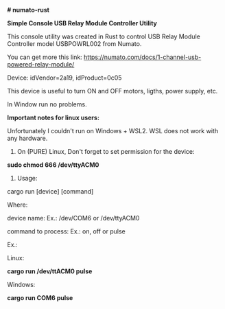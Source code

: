 **# numato-rust**

**Simple Console USB Relay Module Controller Utility**

This console utility was created in Rust to control USB Relay Module Controller model USBPOWRL002 from Numato.

You can get more this link: https://numato.com/docs/1-channel-usb-powered-relay-module/

Device: idVendor=2a19, idProduct=0c05

This device is useful to turn ON and OFF motors, ligths, power supply, etc.

In Window run no problems.

**Important notes for linux users:**

Unfortunately I couldn't run on Windows + WSL2. WSL does not work with any hardware.

1. On (PURE) Linux, Don't forget to set permission for the device:

**sudo chmod 666 /dev/ttyACM0**

1. Usage:

cargo run [device] [command]

Where:

device name: Ex.: /dev/COM6 or /dev/ttyACM0

command to process: Ex.: on, off or pulse

Ex.:

Linux:

**cargo run /dev/ttACM0 pulse**

Windows:

**cargo run COM6 pulse**